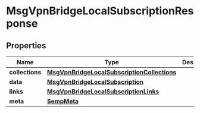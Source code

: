 
# MsgVpnBridgeLocalSubscriptionResponse

## Properties
Name | Type | Description | Notes
------------ | ------------- | ------------- | -------------
**collections** | [**MsgVpnBridgeLocalSubscriptionCollections**](MsgVpnBridgeLocalSubscriptionCollections.md) |  |  [optional]
**data** | [**MsgVpnBridgeLocalSubscription**](MsgVpnBridgeLocalSubscription.md) |  |  [optional]
**links** | [**MsgVpnBridgeLocalSubscriptionLinks**](MsgVpnBridgeLocalSubscriptionLinks.md) |  |  [optional]
**meta** | [**SempMeta**](SempMeta.md) |  | 



